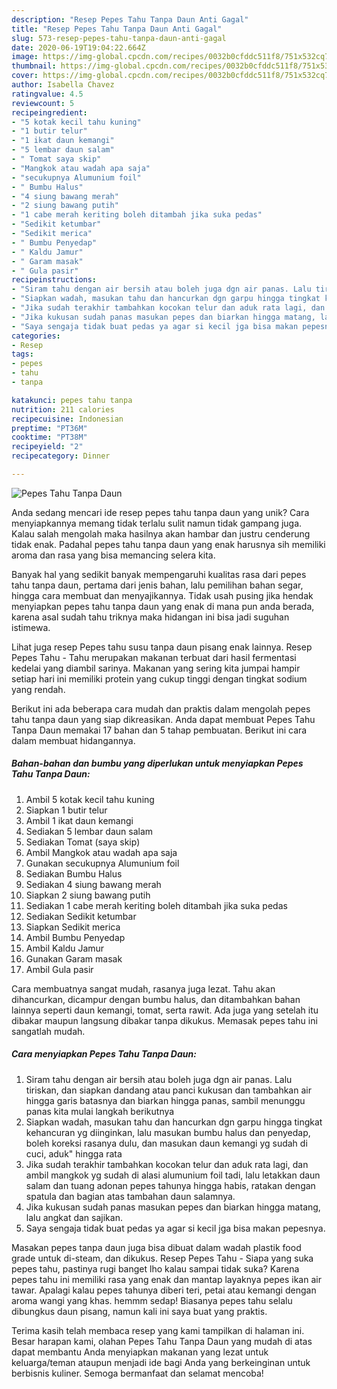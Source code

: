 ```yaml
---
description: "Resep Pepes Tahu Tanpa Daun Anti Gagal"
title: "Resep Pepes Tahu Tanpa Daun Anti Gagal"
slug: 573-resep-pepes-tahu-tanpa-daun-anti-gagal
date: 2020-06-19T19:04:22.664Z
image: https://img-global.cpcdn.com/recipes/0032b0cfddc511f8/751x532cq70/pepes-tahu-tanpa-daun-foto-resep-utama.jpg
thumbnail: https://img-global.cpcdn.com/recipes/0032b0cfddc511f8/751x532cq70/pepes-tahu-tanpa-daun-foto-resep-utama.jpg
cover: https://img-global.cpcdn.com/recipes/0032b0cfddc511f8/751x532cq70/pepes-tahu-tanpa-daun-foto-resep-utama.jpg
author: Isabella Chavez
ratingvalue: 4.5
reviewcount: 5
recipeingredient:
- "5 kotak kecil tahu kuning"
- "1 butir telur"
- "1 ikat daun kemangi"
- "5 lembar daun salam"
- " Tomat saya skip"
- "Mangkok atau wadah apa saja"
- "secukupnya Alumunium foil"
- " Bumbu Halus"
- "4 siung bawang merah"
- "2 siung bawang putih"
- "1 cabe merah keriting boleh ditambah jika suka pedas"
- "Sedikit ketumbar"
- "Sedikit merica"
- " Bumbu Penyedap"
- " Kaldu Jamur"
- " Garam masak"
- " Gula pasir"
recipeinstructions:
- "Siram tahu dengan air bersih atau boleh juga dgn air panas. Lalu tiriskan, dan siapkan dandang atau panci kukusan dan tambahkan air hingga garis batasnya dan biarkan hingga panas, sambil menunggu panas kita mulai langkah berikutnya"
- "Siapkan wadah, masukan tahu dan hancurkan dgn garpu hingga tingkat kehancuran yg diinginkan, lalu masukan bumbu halus dan penyedap, boleh koreksi rasanya dulu, dan masukan daun kemangi yg sudah di cuci, aduk&#34; hingga rata"
- "Jika sudah terakhir tambahkan kocokan telur dan aduk rata lagi, dan ambil mangkok yg sudah di alasi alumunium foil tadi, lalu letakkan daun salam dan tuang adonan pepes tahunya hingga habis, ratakan dengan spatula dan bagian atas tambahan daun salamnya."
- "Jika kukusan sudah panas masukan pepes dan biarkan hingga matang, lalu angkat dan sajikan."
- "Saya sengaja tidak buat pedas ya agar si kecil jga bisa makan pepesnya."
categories:
- Resep
tags:
- pepes
- tahu
- tanpa

katakunci: pepes tahu tanpa 
nutrition: 211 calories
recipecuisine: Indonesian
preptime: "PT36M"
cooktime: "PT38M"
recipeyield: "2"
recipecategory: Dinner

---
```



![Pepes Tahu Tanpa Daun](https://img-global.cpcdn.com/recipes/0032b0cfddc511f8/751x532cq70/pepes-tahu-tanpa-daun-foto-resep-utama.jpg)

Anda sedang mencari ide resep pepes tahu tanpa daun yang unik? Cara menyiapkannya memang tidak terlalu sulit namun tidak gampang juga. Kalau salah mengolah maka hasilnya akan hambar dan justru cenderung tidak enak. Padahal pepes tahu tanpa daun yang enak harusnya sih memiliki aroma dan rasa yang bisa memancing selera kita.

Banyak hal yang sedikit banyak mempengaruhi kualitas rasa dari pepes tahu tanpa daun, pertama dari jenis bahan, lalu pemilihan bahan segar, hingga cara membuat dan menyajikannya. Tidak usah pusing jika hendak menyiapkan pepes tahu tanpa daun yang enak di mana pun anda berada, karena asal sudah tahu triknya maka hidangan ini bisa jadi suguhan istimewa.

Lihat juga resep Pepes tahu susu tanpa daun pisang enak lainnya. Resep Pepes Tahu - Tahu merupakan makanan terbuat dari hasil fermentasi kedelai yang diambil sarinya. Makanan yang sering kita jumpai hampir setiap hari ini memiliki protein yang cukup tinggi dengan tingkat sodium yang rendah.


Berikut ini ada beberapa cara mudah dan praktis dalam mengolah pepes tahu tanpa daun yang siap dikreasikan. Anda dapat membuat Pepes Tahu Tanpa Daun memakai 17 bahan dan 5 tahap pembuatan. Berikut ini cara dalam membuat hidangannya.

<!--inarticleads1-->

##### Bahan-bahan dan bumbu yang diperlukan untuk menyiapkan Pepes Tahu Tanpa Daun:

1. Ambil 5 kotak kecil tahu kuning
1. Siapkan 1 butir telur
1. Ambil 1 ikat daun kemangi
1. Sediakan 5 lembar daun salam
1. Sediakan  Tomat (saya skip)
1. Ambil Mangkok atau wadah apa saja
1. Gunakan secukupnya Alumunium foil
1. Sediakan  Bumbu Halus
1. Sediakan 4 siung bawang merah
1. Siapkan 2 siung bawang putih
1. Sediakan 1 cabe merah keriting boleh ditambah jika suka pedas
1. Sediakan Sedikit ketumbar
1. Siapkan Sedikit merica
1. Ambil  Bumbu Penyedap
1. Ambil  Kaldu Jamur
1. Gunakan  Garam masak
1. Ambil  Gula pasir


Cara membuatnya sangat mudah, rasanya juga lezat. Tahu akan dihancurkan, dicampur dengan bumbu halus, dan ditambahkan bahan lainnya seperti daun kemangi, tomat, serta rawit. Ada juga yang setelah itu dibakar maupun langsung dibakar tanpa dikukus. Memasak pepes tahu ini sangatlah mudah. 

<!--inarticleads2-->

##### Cara menyiapkan Pepes Tahu Tanpa Daun:

1. Siram tahu dengan air bersih atau boleh juga dgn air panas. Lalu tiriskan, dan siapkan dandang atau panci kukusan dan tambahkan air hingga garis batasnya dan biarkan hingga panas, sambil menunggu panas kita mulai langkah berikutnya
1. Siapkan wadah, masukan tahu dan hancurkan dgn garpu hingga tingkat kehancuran yg diinginkan, lalu masukan bumbu halus dan penyedap, boleh koreksi rasanya dulu, dan masukan daun kemangi yg sudah di cuci, aduk&#34; hingga rata
1. Jika sudah terakhir tambahkan kocokan telur dan aduk rata lagi, dan ambil mangkok yg sudah di alasi alumunium foil tadi, lalu letakkan daun salam dan tuang adonan pepes tahunya hingga habis, ratakan dengan spatula dan bagian atas tambahan daun salamnya.
1. Jika kukusan sudah panas masukan pepes dan biarkan hingga matang, lalu angkat dan sajikan.
1. Saya sengaja tidak buat pedas ya agar si kecil jga bisa makan pepesnya.


Masakan pepes tanpa daun juga bisa dibuat dalam wadah plastik food grade untuk di-steam, dan dikukus. Resep Pepes Tahu - Siapa yang suka pepes tahu, pastinya rugi banget lho kalau sampai tidak suka? Karena pepes tahu ini memiliki rasa yang enak dan mantap layaknya pepes ikan air tawar. Apalagi kalau pepes tahunya diberi teri, petai atau kemangi dengan aroma wangi yang khas. hemmm sedap! Biasanya pepes tahu selalu dibungkus daun pisang, namun kali ini saya buat yang praktis. 

Terima kasih telah membaca resep yang kami tampilkan di halaman ini. Besar harapan kami, olahan Pepes Tahu Tanpa Daun yang mudah di atas dapat membantu Anda menyiapkan makanan yang lezat untuk keluarga/teman ataupun menjadi ide bagi Anda yang berkeinginan untuk berbisnis kuliner. Semoga bermanfaat dan selamat mencoba!
